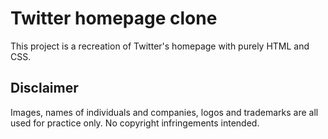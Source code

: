 # Twitter homepage clone

This project is a recreation of Twitter's homepage with purely HTML and CSS.

## Disclaimer

Images, names of individuals and companies, logos and trademarks are all used for practice only.
No copyright infringements intended.